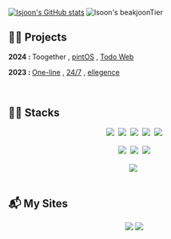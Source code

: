 [![lsjoon's GitHub stats](https://github-readme-stats-lsj-pj.vercel.app/api?username=sjlim32&show_icons=true&theme=gruvbox)](https://github.com/anuraghazra/github-readme-stats)  ![lsoon's beakjoonTier](http://mazassumnida.wtf/api/v2/generate_badge?boj=sjlim32)
<br/>

## 🤼‍♀️ Projects
<div>
  <p>
    <strong>2024 : </strong> 
    <a href="https://github.com/sjlim32/together" style="text-decoration: none;">Toogether</a> , 
    <a href="https://github.com/sjlim32/pintos-kaist">pintOS</a> ,
    <a href="https://github.com/sjlim32/wanted-pre-onboarding-challenge-fe-27">Todo Web</a>
  </p>
  <p>
    <strong>2023 : </strong> 
    <a href="https://github.com/sjlim32/elice_3rd_project">One-line</a> ,
    <a href="https://github.com/sjlim32/elice_2nd_project">24/7</a> ,
    <a href="https://github.com/sjlim32/elice_1st_project">ellegence</a>
  </p>
</div>
<br/>

## 👨‍💻 Stacks
<div align="center">
  <img src="https://img.shields.io/badge/react-20232a.svg?style=for-the-badge&logo=react&logoColor=61DAFB" />&nbsp
  <img src="https://img.shields.io/badge/typescript-007ACC.svg?style=for-the-badge&logo=typescript&logoColor=white" />&nbsp
  <img src="https://img.shields.io/badge/javascript-F7DF1E.svg?style=for-the-badge&logo=javascript&logoColor=20232a" />&nbsp
  <img src="https://img.shields.io/badge/Node.js-339933?style=for-the-badge&logo=Node.js&logoColor=white" />&nbsp
  <img src="https://img.shields.io/badge/express-000000?style=for-the-badge&logo=express&logoColor=white" />
</div>
<br>

<div align="center">
  <img src="https://img.shields.io/badge/python-3670A0?style=for-the-badge&logo=python&logoColor=ffdd54" />&nbsp
  <img src="https://img.shields.io/badge/flask-000000?style=for-the-badge&logo=flask&logoColor=white" />&nbsp
  <img src="https://img.shields.io/badge/c-A8B9CC.svg?style=for-the-badge&logo=c&logoColor=white" />
</div>
<br>

<div align="center">
  <img src="https://img.shields.io/badge/mongoDB-47A248?style=for-the-badge&logo=MongoDB&logoColor=white" />&nbsp
</div>
<br>

## 📬 My Sites
<div align="center">
  <a href="https://velog.io/@sjlim32/posts" target="_blank"><img src="https://img.shields.io/badge/Tech Blog-20C997.svg?style=flat&logo=velog&logoColor=white" /></a>
  <a href="https://www.instagram.com/3z_sjn" target="_blank"><img src="http://img.shields.io/badge/-Instagram-black?style=flat&logo=Instagram" /></a>
</div>
